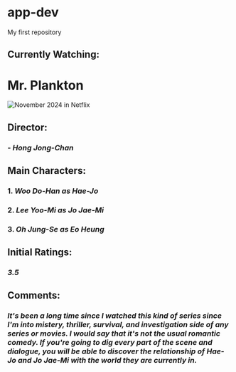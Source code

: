 # app-dev
My first repository

## Currently Watching: 
# **Mr. Plankton**

![November 2024 in Netflix](https://github.com/user-attachments/assets/14193906-16b7-4387-a2f7-b869902fbe91)

## Director: 
### - *Hong Jong-Chan*

## Main Characters:
### 1. *Woo Do-Han as Hae-Jo*
### 2. *Lee Yoo-Mi as Jo Jae-Mi* 
### 3. *Oh Jung-Se as Eo Heung*

## Initial Ratings: 
### *3.5* 

## Comments: 
### *It's been a long time since I watched this kind of series since I'm into mistery, thriller, survival, and investigation side of any series or movies. I would say that it's not the usual romantic comedy. If you're going to dig every part of the scene and dialogue, you will be able to discover the relationship of Hae-Jo and Jo Jae-Mi with the world they are currently in.* 
